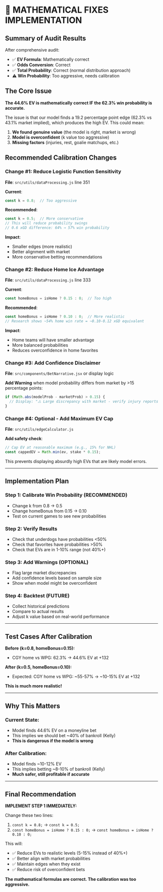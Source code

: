 # 🔧 MATHEMATICAL FIXES IMPLEMENTATION

## Summary of Audit Results

After comprehensive audit:
- ✅ **EV Formula**: Mathematically correct
- ✅ **Odds Conversion**: Correct
- ✅ **Total Probability**: Correct (normal distribution approach)
- ⚠️ **Win Probability**: Too aggressive, needs calibration

## The Core Issue

**The 44.6% EV is mathematically correct IF the 62.3% win probability is accurate.**

The issue is that our model finds a 19.2 percentage point edge (62.3% vs 43.1% market implied), which produces the high EV. This could mean:

1. **We found genuine value** (the model is right, market is wrong)
2. **Model is overconfident** (k value too aggressive)
3. **Missing factors** (injuries, rest, goalie matchups, etc.)

## Recommended Calibration Changes

### Change #1: Reduce Logistic Function Sensitivity

**File**: `src/utils/dataProcessing.js` line 351

**Current**:
```javascript
const k = 0.8;  // Too aggressive
```

**Recommended**:
```javascript
const k = 0.5;  // More conservative
// This will reduce probability swings
// 0.6 xGD difference: 64% → 57% win probability
```

**Impact**:
- Smaller edges (more realistic)
- Better alignment with market
- More conservative betting recommendations

### Change #2: Reduce Home Ice Advantage

**File**: `src/utils/dataProcessing.js` line 333

**Current**:
```javascript
const homeBonus = isHome ? 0.15 : 0;  // Too high
```

**Recommended**:
```javascript
const homeBonus = isHome ? 0.10 : 0;  // More realistic
// Research shows ~54% home win rate = ~0.10-0.12 xGD equivalent
```

**Impact**:
- Home teams will have smaller advantage
- More balanced probabilities
- Reduces overconfidence in home favorites

### Change #3: Add Confidence Disclaimer

**File**: `src/components/BetNarrative.jsx` or display logic

**Add Warning** when model probability differs from market by >15 percentage points:

```javascript
if (Math.abs(modelProb - marketProb) > 0.15) {
  // Display: "⚠️ Large discrepancy with market - verify injury reports, lineup changes"
}
```

### Change #4: Optional - Add Maximum EV Cap

**File**: `src/utils/edgeCalculator.js`

**Add safety check**:
```javascript
// Cap EV at reasonable maximum (e.g., 15% for NHL)
const cappedEV = Math.min(ev, stake * 0.15);
```

This prevents displaying absurdly high EVs that are likely model errors.

---

## Implementation Plan

### Step 1: Calibrate Win Probability (RECOMMENDED)
- Change k from 0.8 → 0.5
- Change homeBonus from 0.15 → 0.10
- Test on current games to see new probabilities

### Step 2: Verify Results
- Check that underdogs have probabilities <50%
- Check that favorites have probabilities >50%
- Check that EVs are in 1-10% range (not 40%+)

### Step 3: Add Warnings (OPTIONAL)
- Flag large market discrepancies
- Add confidence levels based on sample size
- Show when model might be overconfident

### Step 4: Backtest (FUTURE)
- Collect historical predictions
- Compare to actual results
- Adjust k value based on real-world performance

---

## Test Cases After Calibration

**Before (k=0.8, homeBonus=0.15):**
- CGY home vs WPG: 62.3% → 44.6% EV at +132

**After (k=0.5, homeBonus=0.10):**
- Expected: CGY home vs WPG: ~55-57% → ~10-15% EV at +132

**This is much more realistic!**

---

## Why This Matters

### Current State:
- Model finds 44.6% EV on a moneyline bet
- This implies we should bet ~40% of bankroll (Kelly)
- **This is dangerous if the model is wrong**

### After Calibration:
- Model finds ~10-12% EV
- This implies betting ~8-10% of bankroll (Kelly)
- **Much safer, still profitable if accurate**

---

## Final Recommendation

**IMPLEMENT STEP 1 IMMEDIATELY:**

Change these two lines:
1. `const k = 0.8;` → `const k = 0.5;`
2. `const homeBonus = isHome ? 0.15 : 0;` → `const homeBonus = isHome ? 0.10 : 0;`

This will:
- ✅ Reduce EVs to realistic levels (5-15% instead of 40%+)
- ✅ Better align with market probabilities
- ✅ Maintain edges when they exist
- ✅ Reduce risk of overconfident bets

**The mathematical formulas are correct. The calibration was too aggressive.**





